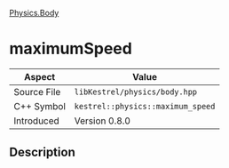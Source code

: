 [Physics.Body](index.md)
# maximumSpeed
| Aspect | Value |
| --- | --- |
| Source File | `libKestrel/physics/body.hpp` |
| C++ Symbol | `kestrel::physics::maximum_speed` |
| Introduced | Version 0.8.0 |
## Description
